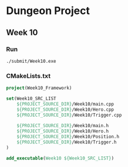 # Dungeon Project

## Week 10

### Run

```
./submit/Week10.exe
```

### CMakeLists.txt

```cmake
project(Week10_Framework)

set(Week10_SRC_LIST 
    ${PROJECT_SOURCE_DIR}/Week10/main.cpp
	${PROJECT_SOURCE_DIR}/Week10/Hero.cpp
	${PROJECT_SOURCE_DIR}/Week10/Trigger.cpp
	
	${PROJECT_SOURCE_DIR}/Week10/main.h
	${PROJECT_SOURCE_DIR}/Week10/Hero.h
	${PROJECT_SOURCE_DIR}/Week10/Position.h
	${PROJECT_SOURCE_DIR}/Week10/Trigger.h
)

add_executable(Week10 ${Week10_SRC_LIST})
```

